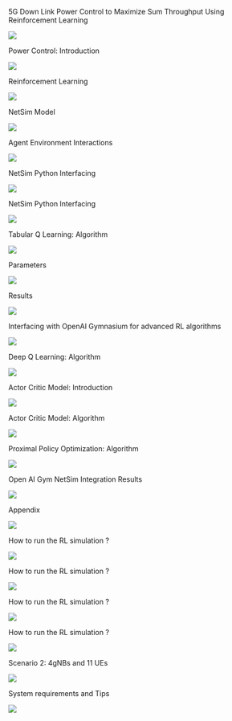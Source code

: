﻿5G Down Link Power Control to Maximize Sum Throughput Using Reinforcement Learning 

![](5G-DL-power-control_with-NetSim-Python-interfacing_04Jul2024_image001.png)

Power Control: Introduction

![](5G-DL-power-control_with-NetSim-Python-interfacing_04Jul2024_image002.png)

Reinforcement Learning

![](5G-DL-power-control_with-NetSim-Python-interfacing_04Jul2024_image003.png)

NetSim Model

![](5G-DL-power-control_with-NetSim-Python-interfacing_04Jul2024_image004.png)

Agent Environment Interactions

![](5G-DL-power-control_with-NetSim-Python-interfacing_04Jul2024_image005.png)

NetSim Python Interfacing

![](5G-DL-power-control_with-NetSim-Python-interfacing_04Jul2024_image006.png)

NetSim Python Interfacing

![](5G-DL-power-control_with-NetSim-Python-interfacing_04Jul2024_image007.png)

Tabular Q Learning: Algorithm

![](5G-DL-power-control_with-NetSim-Python-interfacing_04Jul2024_image008.png)

Parameters 

![](5G-DL-power-control_with-NetSim-Python-interfacing_04Jul2024_image009.png)

Results

![](5G-DL-power-control_with-NetSim-Python-interfacing_04Jul2024_image010.png)

Interfacing with OpenAI Gymnasium for advanced RL algorithms

![](5G-DL-power-control_with-NetSim-Python-interfacing_04Jul2024_image011.png)

Deep Q Learning: Algorithm

![](5G-DL-power-control_with-NetSim-Python-interfacing_04Jul2024_image012.png)

Actor Critic Model: Introduction

![](5G-DL-power-control_with-NetSim-Python-interfacing_04Jul2024_image013.png)

Actor Critic Model: Algorithm

![](5G-DL-power-control_with-NetSim-Python-interfacing_04Jul2024_image014.png)

Proximal Policy Optimization: Algorithm

![](5G-DL-power-control_with-NetSim-Python-interfacing_04Jul2024_image015.png)

Open AI Gym NetSim Integration Results

![](5G-DL-power-control_with-NetSim-Python-interfacing_04Jul2024_image016.png)

Appendix

![](5G-DL-power-control_with-NetSim-Python-interfacing_04Jul2024_image017.png)

How to run the RL simulation ?

![](5G-DL-power-control_with-NetSim-Python-interfacing_04Jul2024_image018.png)

How to run the RL simulation ?

![](5G-DL-power-control_with-NetSim-Python-interfacing_04Jul2024_image019.png)

How to run the RL simulation ?

![](5G-DL-power-control_with-NetSim-Python-interfacing_04Jul2024_image020.png)

How to run the RL simulation ?

![](5G-DL-power-control_with-NetSim-Python-interfacing_04Jul2024_image021.png)

Scenario 2: 4gNBs and 11 UEs

![](5G-DL-power-control_with-NetSim-Python-interfacing_04Jul2024_image022.png)

System requirements and Tips

![](5G-DL-power-control_with-NetSim-Python-interfacing_04Jul2024_image023.png)
